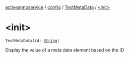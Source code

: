 [activeannoservice](../../index.md) / [config](../index.md) / [TextMetaData](index.md) / [&lt;init&gt;](./-init-.md)

# &lt;init&gt;

`TextMetaData(id: `[`String`](https://kotlinlang.org/api/latest/jvm/stdlib/kotlin/-string/index.html)`)`

Display the value of a meta data element based on the ID

